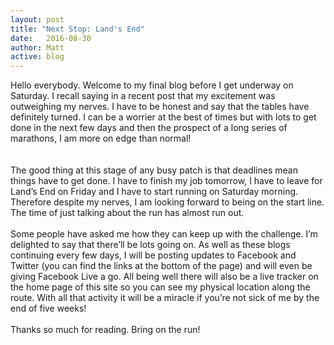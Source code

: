 ```yaml
---
layout: post
title: "Next Stop: Land's End"
date:   2016-08-30 
author: Matt
active: blog
---
```

Hello everybody. Welcome to my final blog before I get underway on Saturday. I recall saying in a recent post that my excitement was outweighing my nerves. I have to be honest and say that the tables have definitely turned. I can be a worrier at the best of times but with lots to get done in the next few days and then the prospect of a long series of marathons, I am more on edge than normal!  
<Br><Br>
The good thing at this stage of any busy patch is that deadlines mean things have to get done. I have to finish my job tomorrow, I have to leave for Land’s End on Friday and I have to start running on Saturday morning. Therefore despite my nerves, I am looking forward to being on the start line. The time of just talking about the run has almost run out. 
<Br><Br>
Some people have asked me how they can keep up with the challenge. I’m delighted to say that there’ll be lots going on. As well as these blogs continuing every few days, I will be posting updates to Facebook and Twitter (you can find the links at the bottom of the page) and will even be giving Facebook Live a go. All being well there will also be a live tracker on the home page of this site so you can see my physical location along the route. With all that activity it will be a miracle if you’re not sick of me by the end of five weeks! 
<Br><Br>
Thanks so much for reading. Bring on the run! 
